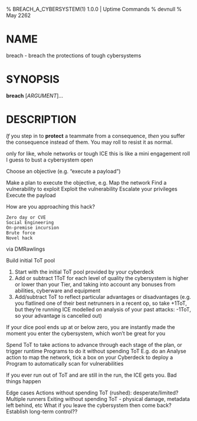 % BREACH_A_CYBERSYSTEM(1) 1.0.0 | Uptime Commands
% devnull
% May 2262

# NAME
breach - breach the protections of tough cybersystems 

# SYNOPSIS
**breach** [*ARGUMENT*]...

# DESCRIPTION
_If_ you step in to **protect** a teammate from a consequence, _then_ you suffer the consequence instead of them. You may roll to resist it as normal.



only for like, whole networks or tough ICE
this is like a mini engagement roll I guess to bust a cybersystem open








Choose an objective (e.g. “execute a payload”)



Make a plan to execute the objective, e.g.
Map the network
Find a vulnerability to exploit
Exploit the vulnerability 
Escalate your privileges
Execute the payload


How are you approaching this hack? 

    Zero day or CVE
    Social Engineering
    On-premise incursion
    Brute force
    Novel hack

via DMRawlings






Build initial ToT pool 
1. Start with the initial ToT pool provided by your cyberdeck
2. Add or subtract 1ToT for each level of quality the cybersystem is higher or lower than your Tier, and taking into account any bonuses from abilities, cyberware and equipment
3. Add/subtract ToT to reflect particular advantages or disadvantages (e.g. you flatlined one of their best netrunners in a recent op, so take +1ToT, but they’re running ICE modelled on analysis of your past attacks: -1ToT, so your advantage is cancelled out)






If your dice pool ends up at or below zero, you are instantly made the moment you enter the cybersystem, which won’t be great for you




Spend ToT to take actions to advance through each stage of the plan, or trigger runtime Programs to do it without spending ToT 
E.g. do an Analyse action to map the network, tick a box on your Cyberdeck to deploy a Program to automatically scan for vulnerabilities 


If you ever run out of ToT and are still in the run, the ICE gets you. Bad things happen




Edge cases
Actions without spending ToT (rushed): desperate/limited?
Multiple runners
Exiting without spending ToT - physical damage, metadata left behind, etc
What if you leave the cybersystem then come back? 
Establish long-term control??














